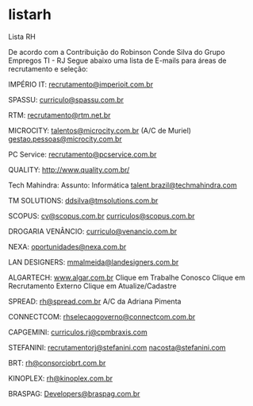 # listarh
Lista RH

De acordo com a Contribuição do Robinson Conde Silva do Grupo Empregos TI - RJ 
Segue abaixo uma lista de E-mails para áreas de recrutamento e seleção:

IMPÉRIO IT:
recrutamento@imperioit.com.br

SPASSU:
curriculo@spassu.com.br

RTM:
recrutamento@rtm.net.br

MICROCITY:
talentos@microcity.com.br (A/C de Muriel)
gestao.pessoas@microcity.com.br

PC Service:
recrutamento@pcservice.com.br

QUALITY:
http://www.quality.com.br/

Tech Mahindra:
Assunto: Informática
talent.brazil@techmahindra.com

TM SOLUTIONS:
ddsilva@tmsolutions.com.br

SCOPUS:
cv@scopus.com.br
curriculos@scopus.com.br

DROGARIA VENÂNCIO:
curriculo@venancio.com.br

NEXA:
oportunidades@nexa.com.br

LAN DESIGNERS:
mmalmeida@landesigners.com.br

ALGARTECH:
www.algar.com.br
Clique em Trabalhe Conosco
Clique em Recrutamento Externo
Clique em Atualize/Cadastre

SPREAD:
rh@spread.com.br
A/C da Adriana Pimenta

CONNECTCOM:
rhselecaogoverno@connectcom.com.br

CAPGEMINI:
curriculos.rj@cpmbraxis.com

STEFANINI:
recrutamentorj@stefanini.com
nacosta@stefanini.com

BRT:
rh@consorciobrt.com.br

KINOPLEX:
rh@kinoplex.com.br

BRASPAG:
Developers@braspag.com.br
